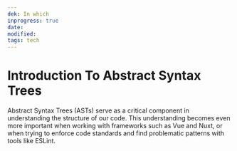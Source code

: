 ```yaml
---
dek: In which
inprogress: true
date:
modified:
tags: tech
---
```


# Introduction To Abstract Syntax Trees

Abstract Syntax Trees (ASTs) serve as a critical component in understanding the structure of our code. This understanding becomes even more important when working with frameworks such as Vue and Nuxt, or when trying to enforce code standards and find problematic patterns with tools like ESLint.
